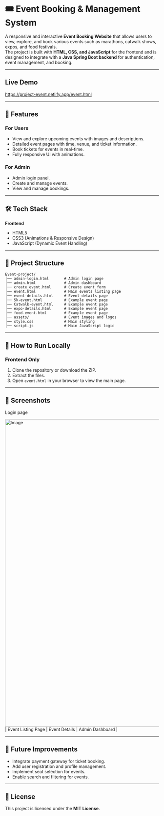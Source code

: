 # 🎟 Event Booking & Management System

A responsive and interactive **Event Booking Website** that allows users to view, explore, and book various events such as marathons, catwalk shows, expos, and food festivals.  
The project is built with **HTML, CSS, and JavaScript** for the frontend and is designed to integrate with a **Java Spring Boot backend** for authentication, event management, and booking.  

---

## Live Demo
https://project-event.netlify.app/event.html

---

## 📌 Features  

### **For Users**
- View and explore upcoming events with images and descriptions.
- Detailed event pages with time, venue, and ticket information.
- Book tickets for events in real-time.
- Fully responsive UI with animations.  

### **For Admin**
- Admin login panel.
- Create and manage events.
- View and manage bookings.

---

## 🛠 Tech Stack  
**Frontend**  
- HTML5  
- CSS3 (Animations & Responsive Design)  
- JavaScript (Dynamic Event Handling)  
 

---

## 📂 Project Structure  

```
Event-project/
│── admin-login.html       # Admin login page
│── admin.html             # Admin dashboard
│── create_event.html      # Create event form
│── event.html             # Main events listing page
│── event-details.html     # Event details page
│── 5k-event.html          # Example event page
│── Catwalk-event.html     # Example event page
│── expo-details.html      # Example event page
│── food-event.html        # Example event page
│── assets/                # Event images and logos
│── style.css              # Main styling
│── script.js              # Main JavaScript logic
```

---

## 🚀 How to Run Locally  

### **Frontend Only**
1. Clone the repository or download the ZIP.  
2. Extract the files.  
3. Open `event.html` in your browser to view the main page.

---

## 📸 Screenshots  

Login page 

<img width="1919" height="1003" alt="Image" src="https://github.com/user-attachments/assets/8a3d40c3-840c-417c-af58-73df306415e3" />
| Event Listing Page | Event Details | Admin Dashboard |


---

## 📅 Future Improvements  
- Integrate payment gateway for ticket booking.  
- Add user registration and profile management.  
- Implement seat selection for events.  
- Enable search and filtering for events.

---

## 📄 License  
This project is licensed under the **MIT License**.  
